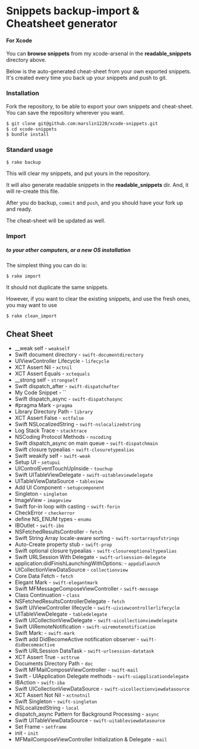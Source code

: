 # Snippets backup-import & Cheatsheet generator

#### For Xcode

You can **browse snippets** from my xcode-arsenal in the **readable_snippets** directory above.

Below is the auto-generated cheat-sheet from your own exported snippets. It's created every time you back up your snippets and push to git.

### Installation

Fork the repository, to be able to export your own snippets and cheat-sheet. You can save the repository wherever you want.

```bash
$ git clone git@github.com:marslin1220/xcode-snippets.git
$ cd xcode-snippets
$ bundle install
```

### Standard usage

`$ rake backup`

This will clear my snippets, and put yours in the repository.

It will also generate readable snippets in the **readable_snippets** dir.
And, it will re-create this file.

After you do backup, `commit` and `push`, and you should have your fork up and ready.

The cheat-sheet will be updated as well.

### Import

##### to your other computers, or a new OS installation

The simplest thing you can do is:

`$ rake import`

It should not duplicate the same snippets.

However, if you want to clear the existing snippets, and use the fresh ones, you may want to use

`$ rake clean_import`

## Cheat Sheet
		
* \_\_weak self - `weakself`
* Swift document directory - `swift-documentdirectory`
* UIViewController Lifecycle - `lifecycle`
* XCT Assert Nil - `xctnil`
* XCT Assert Equals - `xctequals`
* \_\_strong self - `strongself`
* Swift dispatch\_after - `swift-dispatchafter`
* My Code Snippet - ``
* Swift dispatch\_async - `swift-dispatchasync`
* \#pragma Mark - `pragma`
* Library Directory Path - `library`
* XCT Assert False - `xctfalse`
* Swift NSLocalizedString - `swift-nslocalizedstring`
* Log Stack Trace - `stacktrace`
* NSCoding Protocol Methods - `nscoding`
* Swift dispatch\_async on main queue - `swift-dispatchmain`
* Swift closure typealias - `swift-closuretypealias`
* Swift weakify self - `swift-weak`
* Setup UI - `setupui`
* UIControlEventTouchUpInside - `touchup`
* Swift UITableViewDelegate - `swift-uitableviewdelegate`
* UITableViewDataSource - `tableview`
* Add UI Component - `setupcomponent`
* Singleton - `singleton`
* ImageView - `imageview`
* Swift for-in loop with casting - `swift-forin`
* CheckError - `checkerror`
* define NS\_ENUM types - `enumu`
* IBOutlet - `swift-ibo`
* NSFetchedResultsController - `fetch`
* Swift String Array locale-aware sorting - `swift-sortarrayofstrings`
* Auto-Create property stub - `swift-prop`
* Swift optional closure typealias - `swift-closureoptionaltypealias`
* Swift URLSession With Delegate - `swift-urlsession-delegate`
* application:didFinishLaunchingWithOptions: - `appdidlaunch`
* UICollectionViewDataSource - `collectionview`
* Core Data Fetch - `fetch`
* Elegant Mark - `swift-elegantmark`
* Swift MFMessageComposeViewController - `swift-message`
* Class Continuation - `class`
* NSFetchedResultsControllerDelegate - `fetch`
* Swift UIViewController lifecycle - `swift-uiviewcontrollerlifecycle`
* UITableViewDelegate - `tabledelegate`
* Swift UICollectionViewDelegate - `swift-uicollectionviewdelegate`
* Swift UIRemoteNotification - `swift-uiremotenotification`
* Swift Mark: - `swift-mark`
* Swift add DidBecomeActive notification observer - `swift-didbecomeactive`
* Swift URLSession DataTask - `swift-urlsession-datatask`
* XCT Assert True - `xcttrue`
* Documents Directory Path - `doc`
* Swift MFMailComposeViewController - `swift-mail`
* Swift - UIApplication Delegate methods - `swift-uiapplicationdelegate`
* IBAction - `swift-iba`
* Swift UICollectionViewDataSource - `swift-uicollectionviewdatasource`
* XCT Assert Not Nil - `xctnotnil`
* Swift Singleton - `swift-singleton`
* NSLocalizedString - `local`
* dispatch\_async Pattern for Background Processing - `async`
* Swift UITableViewDataSource - `swift-uitableviewdatasource`
* Set Frame - `setframe`
* init - `init`
* MFMailComposeViewController Initialization & Delegate - `mail`
